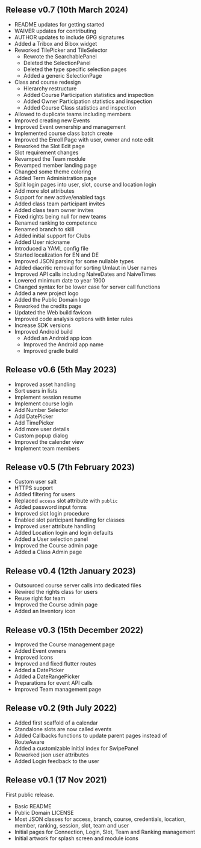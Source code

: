 ## Release v0.7 (10th March 2024)

- README updates for getting started
- WAIVER updates for contributing
- AUTHOR updates to include GPG signatures
- Added a Tribox and Bibox widget
- Reworked TilePicker and TileSelector
  - Rewrote the SearchablePanel
  - Deleted the SelectionPanel
  - Deleted the type specific selection pages
  - Added a generic SelectionPage
- Class and course redesign
  - Hierarchy restructure
  - Added Course Participation statistics and inspection
  - Added Owner Participation statistics and inspection
  - Added Course Class statistics and inspection
- Allowed to duplicate teams including members
- Improved creating new Events
- Improved Event ownership and management
- Implemented course class batch create
- Improved the Enroll Page with user, owner and note edit
- Reworked the Slot Edit page
- Slot requirement changes
- Revamped the Team module
- Revamped member landing page
- Changed some theme coloring
- Added Term Administration page
- Split login pages into user, slot, course and location login
- Add more slot attributes
- Support for new active/enabled tags
- Added class team participant invites
- Added class team owner invites
- Fixed rights being null for new teams
- Renamed ranking to competence
- Renamed branch to skill
- Added initial support for Clubs
- Added User nickname
- Introduced a YAML config file
- Started localization for EN and DE
- Improved JSON parsing for some nullable types
- Added diacritic removal for sorting Umlaut in User names
- Improved API calls including NaiveDates and NaiveTimes
- Lowered minimum date to year 1900
- Changed syntax for be lower case for server call functions
- Added a new project logo
- Added the Public Domain logo
- Reworked the credits page
- Updated the Web build favicon
- Improved code analysis options with linter rules
- Increase SDK versions
- Improved Android build
  - Added an Android app icon
  - Improved the Android app name
  - Improved gradle build

## Release v0.6 (5th May 2023)

- Improved asset handling
- Sort users in lists
- Implement session resume
- Implement course login
- Add Number Selector
- Add DatePicker
- Add TimePicker
- Add more user details
- Custom popup dialog
- Improved the calender view
- Implement team members

## Release v0.5 (7th February 2023)

- Custom user salt
- HTTPS support
- Added filtering for users
- Replaced `access` slot attribute with `public`
- Added password input forms
- Improved slot login procedure
- Enabled slot participant handling for classes
- Improved user attribute handling
- Added Location login and login defaults
- Added a User selection panel
- Improved the Course admin page
- Added a Class Admin page

## Release v0.4 (12th January 2023)

- Outsourced course server calls into dedicated files
- Rewired the rights class for users
- Reuse right for team
- Improved the Course admin page
- Added an Inventory icon

## Release v0.3 (15th December 2022)

- Improved the Course management page
- Added Event owners
- Improved Icons
- Improved and fixed flutter routes
- Added a DatePicker
- Added a DateRangePicker
- Preparations for event API calls
- Improved Team management page

## Release v0.2 (9th July 2022)

- Added first scaffold of a calendar
- Standalone slots are now called events
- Added Callbacks functions to update parent pages instead of RouteAware
- Added a customizable initial index for SwipePanel
- Reworked json user attributes
- Added Login feedback to the user

## Release v0.1 (17 Nov 2021)

First public release.

- Basic README
- Public Domain LICENSE
- Most JSON classes for access, branch, course, credentials, location, member, ranking, session, slot, team and user
- Initial pages for Connection, Login, Slot, Team and Ranking management
- Initial artwork for splash screen and module icons

